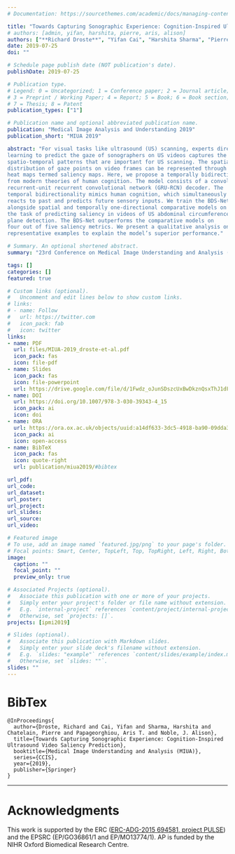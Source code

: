 ```yaml
---
# Documentation: https://sourcethemes.com/academic/docs/managing-content/

title: "Towards Capturing Sonographic Experience: Cognition-Inspired Ultrasound Video Saliency Prediction"
# authors: [admin, yifan, harshita, pierre, aris, alison]
authors: ["**Richard Droste**", "Yifan Cai", "Harshita Sharma", "Pierre Chatelain", "Aris Papageorghiou", "J Alison Noble"]
date: 2019-07-25
doi: ""

# Schedule page publish date (NOT publication's date).
publishDate: 2019-07-25

# Publication type.
# Legend: 0 = Uncategorized; 1 = Conference paper; 2 = Journal article;
# 3 = Preprint / Working Paper; 4 = Report; 5 = Book; 6 = Book section;
# 7 = Thesis; 8 = Patent
publication_types: ["1"]

# Publication name and optional abbreviated publication name.
publication: "Medical Image Analysis and Understanding 2019"
publication_short: "MIUA 2019"

abstract: "For visual tasks like ultrasound (US) scanning, experts direct their gaze towards regions of task-relevant information. Therefore,
learning to predict the gaze of sonographers on US videos captures the
spatio-temporal patterns that are important for US scanning. The spatial
distribution of gaze points on video frames can be represented through
heat maps termed saliency maps. Here, we propose a temporally bidirectional model for video saliency prediction (BDS-Net), drawing inspiration
from modern theories of human cognition. The model consists of a convolutional neural network (CNN) encoder followed by a bidirectional gated-
recurrent-unit recurrent convolutional network (GRU-RCN) decoder. The
temporal bidirectionality mimics human cognition, which simultaneously
reacts to past and predicts future sensory inputs. We train the BDS-Net
alongside spatial and temporally one-directional comparative models on
the task of predicting saliency in videos of US abdominal circumference
plane detection. The BDS-Net outperforms the comparative models on
four out of five saliency metrics. We present a qualitative analysis on
representative examples to explain the model’s superior performance."

# Summary. An optional shortened abstract.
summary: "23rd Conference on Medical Image Understanding and Analysis (MIUA) 2019. **Oral presentation**. **Best paper award**."

tags: []
categories: []
featured: true

# Custom links (optional).
#   Uncomment and edit lines below to show custom links.
# links:
# - name: Follow
#   url: https://twitter.com
#   icon_pack: fab
#   icon: twitter
links:
- name: PDF
  url: files/MIUA-2019_droste-et-al.pdf
  icon_pack: fas
  icon: file-pdf
- name: Slides
  icon_pack: fas
  icon: file-powerpoint
  url: https://drive.google.com/file/d/1Fwdz_oJunSDszcUxBwDkznQsxThJ1dFY/view?usp=sharing
- name: DOI
  url: https://doi.org/10.1007/978-3-030-39343-4_15
  icon_pack: ai
  icon: doi
- name: ORA
  url: https://ora.ox.ac.uk/objects/uuid:a14df633-3dc5-4918-ba90-09dda3f51363
  icon_pack: ai
  icon: open-access
- name: BibTeX
  icon_pack: fas
  icon: quote-right
  url: publication/miua2019/#bibtex

url_pdf:
url_code:
url_dataset:
url_poster:
url_project:
url_slides:
url_source:
url_video:

# Featured image
# To use, add an image named `featured.jpg/png` to your page's folder. 
# Focal points: Smart, Center, TopLeft, Top, TopRight, Left, Right, BottomLeft, Bottom, BottomRight.
image:
  caption: ""
  focal_point: ""
  preview_only: true

# Associated Projects (optional).
#   Associate this publication with one or more of your projects.
#   Simply enter your project's folder or file name without extension.
#   E.g. `internal-project` references `content/project/internal-project/index.md`.
#   Otherwise, set `projects: []`.
projects: [ipmi2019]

# Slides (optional).
#   Associate this publication with Markdown slides.
#   Simply enter your slide deck's filename without extension.
#   E.g. `slides: "example"` references `content/slides/example/index.md`.
#   Otherwise, set `slides: ""`.
slides: ""
---
```




# BibTex

```
@InProceedings{
  author={Droste, Richard and Cai, Yifan and Sharma, Harshita and Chatelain, Pierre and Papageorghiou, Aris T. and Noble, J. Alison},
  title={Towards Capturing Sonographic Experience: Cognition-Inspired Ultrasound Video Saliency Prediction},
  booktitle={Medical Image Understanding and Analysis (MIUA)},
  series={CCIS},
  year={2019},
  publisher={Springer}
}
```


---

# Acknowledgments

This work is supported by the ERC ([ERC-ADG-2015 694581, project PULSE](https://cordis.europa.eu/project/rcn/205894/factsheet/en)) and the EPSRC (EP/GO36861/1 and EP/MO13774/1).
AP is funded by the NIHR Oxford Biomedical Research Centre.